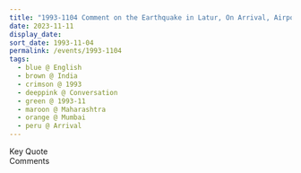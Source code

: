 ```yaml
---
title: "1993-1104 Comment on the Earthquake in Latur, On Arrival, Airport, Santa Cruz, Mumbai, Maharashtra, India"
date: 2023-11-11
display_date: 
sort_date: 1993-11-04
permalink: /events/1993-1104
tags:
  - blue @ English
  - brown @ India
  - crimson @ 1993
  - deeppink @ Conversation
  - green @ 1993-11
  - maroon @ Maharashtra
  - orange @ Mumbai
  - peru @ Arrival
---
```


<wave-list>
  <list-title color="green" width="75">Key Quote</list-title>
  <list-item color="BlanchedAlmond"  width="200"></list-item>
  <list-item color="Lavender"></list-item>
  <list-item color="BlanchedAlmond"></list-item>
</wave-list>

<br>

<wave-list>
  <list-title color="green" width="75">Comments</list-title>
  <list-item color="BlanchedAlmond"  width="200"></list-item>
  <list-item color="Lavender"></list-item>
  <list-item color="BlanchedAlmond"></list-item>
</wave-list>